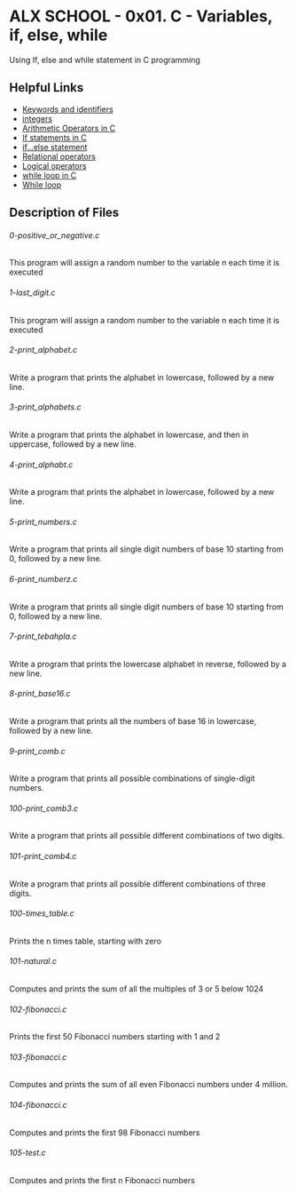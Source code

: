 # ALX SCHOOL - 0x01. C - Variables, if, else, while
Using If, else and while statement in C programming

## Helpful Links
* [Keywords and identifiers](https://publications.gbdirect.co.uk//c_book/chapter2/keywords_and_identifiers.html)
* [integers](https://publications.gbdirect.co.uk//c_book/chapter2/integral_types.html)
* [Arithmetic Operators in C](https://www.tutorialspoint.com/cprogramming/c_arithmetic_operators.htm)
* [If statements in C](https://www.cprogramming.com/tutorial/c/lesson2.html)
* [if…else statement](https://www.tutorialspoint.com/cprogramming/if_else_statement_in_c.htm)
* [Relational operators](https://www.tutorialspoint.com/cprogramming/c_relational_operators.htm)
* [Logical operators](https://fresh2refresh.com/c-programming/c-operators-expressions/c-logical-operators/)
* [while loop in C](https://www.tutorialspoint.com/cprogramming/c_while_loop.htm)
* [While loop](https://www.youtube.com/watch?v=Ju1LYO9pkaI)

## Description of Files
<h6>0-positive_or_negative.c</h6>
This program will assign a random number to the variable n each time it is executed
<h6>1-last_digit.c</h6>
This program will assign a random number to the variable n each time it is executed
<h6>2-print_alphabet.c</h6>
Write a program that prints the alphabet in lowercase, followed by a new line.
<h6>3-print_alphabets.c</h6>
Write a program that prints the alphabet in lowercase, and then in uppercase, followed by a new line.
<h6>4-print_alphabt.c</h6>
Write a program that prints the alphabet in lowercase, followed by a new line.
<h6>5-print_numbers.c</h6>
Write a program that prints all single digit numbers of base 10 starting from 0, followed by a new line.
<h6>6-print_numberz.c</h6>
Write a program that prints all single digit numbers of base 10 starting from 0, followed by a new line.
<h6>7-print_tebahpla.c</h6>
Write a program that prints the lowercase alphabet in reverse, followed by a new line.
<h6>8-print_base16.c</h6>
Write a program that prints all the numbers of base 16 in lowercase, followed by a new line.
<h6>9-print_comb.c</h6>
Write a program that prints all possible combinations of single-digit numbers.
<h6>100-print_comb3.c</h6>
Write a program that prints all possible different combinations of two digits.
<h6>101-print_comb4.c</h6>
Write a program that prints all possible different combinations of three digits.
<h6>100-times_table.c</h6>
Prints the n times table, starting with zero
<h6>101-natural.c</h6>
Computes and prints the sum of all the multiples of 3 or 5 below 1024
<h6>102-fibonacci.c</h6>
Prints the first 50 Fibonacci numbers starting with 1 and 2
<h6>103-fibonacci.c</h6>
Computes and prints the sum of all even Fibonacci numbers under 4 million.
<h6>104-fibonacci.c</h6>
Computes and prints the first 98 Fibonacci numbers
<h6>105-test.c</h6>
Computes and prints the first n Fibonacci numbers

